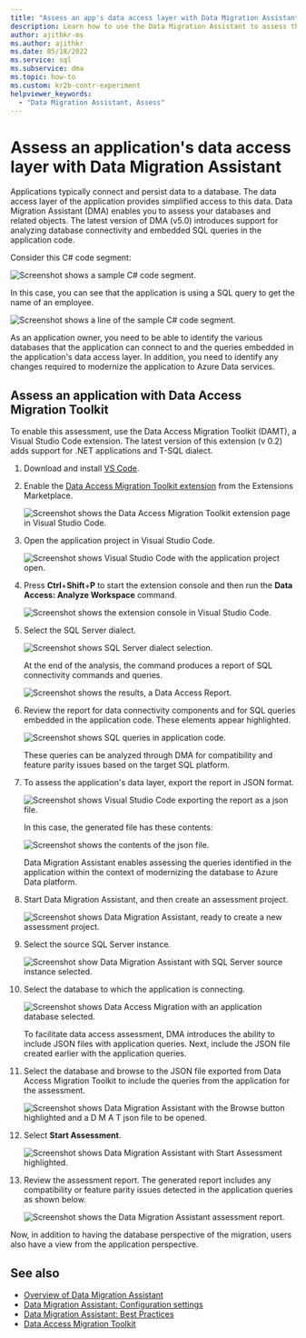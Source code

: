 ```yaml
---
title: "Assess an app's data access layer with Data Migration Assistant"
description: Learn how to use the Data Migration Assistant to assess the data access layer for an application. The data access layer gives access to persisted data.
author: ajithkr-ms
ms.author: ajithkr
ms.date: 05/18/2022
ms.service: sql
ms.subservice: dma
ms.topic: how-to
ms.custom: kr2b-contr-experiment
helpviewer_keywords:
  - "Data Migration Assistant, Assess"
---
```


# Assess an application's data access layer with Data Migration Assistant

Applications typically connect and persist data to a database. The data access layer of the application provides simplified access to this data. Data Migration Assistant (DMA) enables you to assess your databases and related objects. The latest version of DMA (v5.0) introduces support for analyzing database connectivity and embedded SQL queries in the application code.

Consider this C# code segment:

![Screenshot shows a sample C# code segment.](../dma/media/dma-assess-app-data-layer/dma-sample-c-sharp-code-segment.png)

In this case, you can see that the application is using a SQL query to get the name of an employee.

![Screenshot shows a line of the sample C# code segment.](../dma/media/dma-assess-app-data-layer/dma-sample-c-sharp-code-detail.png)

As an application owner, you need to be able to identify the various databases that the application can connect to and the queries embedded in the application's data access layer. In addition, you need to identify any changes required to modernize the application to Azure Data services.

## Assess an application with Data Access Migration Toolkit

To enable this assessment, use the Data Access Migration Toolkit (DAMT), a Visual Studio Code extension. The latest version of this extension (v 0.2) adds support for .NET applications and T-SQL dialect.

1. Download and install [VS Code](https://code.visualstudio.com/download).
2. Enable the [Data Access Migration Toolkit extension](https://marketplace.visualstudio.com/items?itemName=ms-databasemigration.data-access-migration-toolkit) from the Extensions Marketplace.

   ![Screenshot shows the Data Access Migration Toolkit extension page in Visual Studio Code.](../dma/media/dma-assess-app-data-layer/dma-damt-extension-page.png)

3. Open the application project in Visual Studio Code.

   ![Screenshot shows Visual Studio Code with the application project open.](../dma/media/dma-assess-app-data-layer/dma-app-project-in-vscode.png)

4. Press **Ctrl**+**Shift**+**P** to start the extension console and then run the **Data Access: Analyze Workspace** command.

   ![Screenshot shows the extension console in Visual Studio Code.](../dma/media/dma-assess-app-data-layer/dma-vscode-extension-console.png)

5. Select the SQL Server dialect.

   ![Screenshot shows SQL Server dialect selection.](../dma/media/dma-assess-app-data-layer/dma-sql-server-dialect.png)

   At the end of the analysis, the command produces a report of SQL connectivity commands and queries.

   ![Screenshot shows the results, a Data Access Report.](../dma/media/dma-assess-app-data-layer/dma-data-access-report.png)

6. Review the report for data connectivity components and for SQL queries embedded in the application code. These elements appear highlighted.

   ![Screenshot shows SQL queries in application code.](../dma/media/dma-assess-app-data-layer/dma-sql-queries-in-app-code.png)

   These queries can be analyzed through DMA for compatibility and feature parity issues based on the target SQL platform.

7. To assess the application's data layer, export the report in JSON format.

   ![Screenshot shows Visual Studio Code exporting the report as a json file.](../dma/media/dma-assess-app-data-layer/dma-json-file-export.png)

   In this case, the generated file has these contents:

   ![Screenshot shows the contents of the json file.](../dma/media/dma-assess-app-data-layer/dma-json-file-contents.png)

   Data Migration Assistant enables assessing the queries identified in the application within the context of modernizing the database to Azure Data platform.

8. Start Data Migration Assistant, and then create an assessment project.

   ![Screenshot shows Data Migration Assistant, ready to create a new assessment project.](../dma/media/dma-assess-app-data-layer/dma-new-assessment-project.png)

9. Select the source SQL Server instance.

   ![Screenshot show Data Migration Assistant with SQL Server source instance selected.](../dma/media/dma-assess-app-data-layer/dma-select-sql-source.png)

10. Select the database to which the application is connecting.

    ![Screenshot shows Data Access Migration with an application database selected.](../dma/media/dma-assess-app-data-layer/dma-select-app-database.png)

    To facilitate data access assessment, DMA introduces the ability to include JSON files with application queries. Next, include the JSON file created earlier with the application queries.

11. Select the database and browse to the JSON file exported from Data Access Migration Toolkit to include the queries from the application for the assessment.

    ![Screenshot shows Data Migration Assistant with the Browse button highlighted and a D M A T json file to be opened.](../dma/media/dma-assess-app-data-layer/dma-open-damt-json-file.png)

12. Select **Start Assessment**.

    ![Screenshot shows Data Migration Assistant with Start Assessment highlighted.](../dma/media/dma-assess-app-data-layer/dma-start-assessment.png)

13. Review the assessment report. The generated report includes any compatibility or feature parity issues detected in the application queries as shown below.

    ![Screenshot shows the Data Migration Assistant assessment report.](../dma/media/dma-assess-app-data-layer/dma-assessment-report.png)

Now, in addition to having the database perspective of the migration, users also have a view from the application perspective.

## See also

* [Overview of Data Migration Assistant](../dma/dma-overview.md)
* [Data Migration Assistant: Configuration settings](../dma/dma-configurationsettings.md)
* [Data Migration Assistant: Best Practices](../dma/dma-bestpractices.md)
* [Data Access Migration Toolkit](https://marketplace.visualstudio.com/items?itemName=ms-databasemigration.data-access-migration-toolkit)

